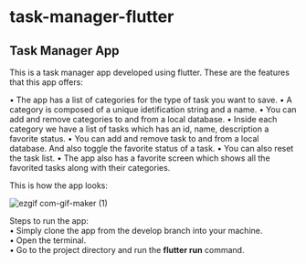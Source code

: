 # task-manager-flutter
## Task Manager App

This is a task manager app developed using flutter. These are the features that this app offers:

 • The app has a list of categories for the type of task you want to save.
 • A category is composed of a unique idetification string and a name. 
 • You can add and remove categories to and from a local database. 
 • Inside each category we have a list of tasks which has an id, name, description a favorite status.
 • You can add and remove task to and from a local database. And also toggle the favorite status of a task.
 • You can also reset the task list.
 • The app also has a favorite screen which shows all the favorited tasks along with their categories.
 
 This is how the app looks:
 
 ![ezgif com-gif-maker (1)](https://user-images.githubusercontent.com/47769641/132040006-6c13f362-b623-427a-89ed-39d31701497b.gif)

Steps to run the app: <br/>
• Simply clone the app from the develop branch into your machine.<br/>
• Open the terminal.<br/>
• Go to the project directory and run the **flutter run** command.<br/>
